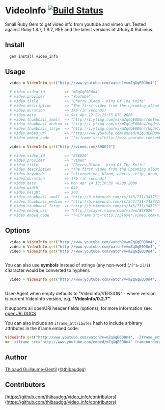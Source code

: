 VideoInfo [![Build Status](https://secure.travis-ci.org/thibaudgg/video_info.png?branch=master)](http://travis-ci.org/thibaudgg/video_info)
=========

Small Ruby Gem to get video info from youtube and vimeo url.
Tested against Ruby 1.8.7, 1.9.2, REE and the latest versions of JRuby & Rubinius.

Install
--------

``` bash
  gem install video_info
```

Usage
-----

``` ruby
  video = VideoInfo.get("http://www.youtube.com/watch?v=mZqGqE0D0n4")

  # video.video_id         => "mZqGqE0D0n4"
  # video.provider         => "YouTube"
  # video.title            => "Cherry Bloom - King Of The Knife"
  # video.description      => "The first video from the upcoming album Secret Sounds, to download in-stores April 14. Checkout http://www.cherrybloom.net"
  # video.duration         => 175 (in seconds)
  # video.date             => Sat Apr 12 22:25:35 UTC 2008
  # video.thumbnail_small  => "http://i.ytimg.com/vi/mZqGqE0D0n4/default.jpg"
  # video.thumbnail_medium => "http://i.ytimg.com/vi/mZqGqE0D0n4/mqdefault.jpg"
  # video.thumbnail_large  => "http://i.ytimg.com/vi/mZqGqE0D0n4/hqdefault.jpg"
  # video.embed_url        => "http://www.youtube.com/embed/mZqGqE0D0n4"
  # video.embed_code       => "'<iframe src="http://www.youtube.com/embed/mZqGqE0D0n4" frameborder="0" allowfullscreen="allowfullscreen"></iframe>'"

  video = VideoInfo.get("http://vimeo.com/898029")

  # video.video_id         => "898029"
  # video.provider         => "Vimeo"
  # video.title            => "Cherry Bloom - King Of The Knife"
  # video.description      => "The first video from the upcoming album Secret Sounds, to download in-stores April 14. Checkout http://www.cherrybloom.net"
  # video.keywords         => "alternative, bloom, cherry, clip, drum, guitar, king, knife, of, Paris-Forum, rock, the, tremplin"
  # video.duration         => 175 (in seconds)
  # video.date             => Mon Apr 14 13:10:39 +0200 2008
  # video.width            => 640
  # video.height           => 360
  # video.thumbnail_small  => "http://b.vimeocdn.com/ts/343/731/34373130_100.jpg"
  # video.thumbnail_medium => "http://b.vimeocdn.com/ts/343/731/34373130_200.jpg"
  # video.thumbnail_large  => "http://b.vimeocdn.com/ts/343/731/34373130_640.jpg"
  # video.embed_url        => "http://player.vimeo.com/video/898029"
  # video.embed_code       => "'<iframe src="http://player.vimeo.com/video/898029?title=0&amp;byline=0&amp;portrait=0&amp;autoplay=0" frameborder="0"></iframe>'"
```

Options
-------

``` ruby
  video = VideoInfo.get("http://www.youtube.com/watch?v=mZqGqE0D0n4", "User-Agent" => "My Youtube Mashup Robot/1.0")
  video = VideoInfo.get("http://www.youtube.com/watch?v=mZqGqE0D0n4", "Referer"    => "http://my-youtube-mashup.com/")
  video = VideoInfo.get("http://www.youtube.com/watch?v=mZqGqE0D0n4", "Referer"    => "http://my-youtube-mashup.com/",
                                                                      "User-Agent" => "My Youtube Mashup Robot/1.0")
```
You can also use **symbols** instead of strings (any non-word (`/[^a-z]/i`) character would be converted to hyphen).

``` ruby
  video = VideoInfo.get("http://www.youtube.com/watch?v=mZqGqE0D0n4", :referer    => "http://my-youtube-mashup.com/",
                                                                      :user_agent => "My Youtube Mashup Robot/1.0")
```

User-Agent when empty defaults to "VideoInfo/VERSION" - where version is current VideoInfo version, e.g. **"VideoInfo/0.2.7"**.

It supports all openURI header fields (options), for more information see: [openURI DOCS](http://www.ruby-doc.org/stdlib-1.9.3/libdoc/open-uri/rdoc/OpenURI.html)

You can also include an `iframe_attributes` hash to include arbitrary attributes in the iframe embed code:

``` ruby
VideoInfo.get("http://www.youtube.com/watch?v=mZqGqE0D0n4", :iframe_attributes => { :width => 800, :height => 600, "data-key" => "value" } ).embed_code
=> '<iframe src="http://www.youtube.com/embed/mZqGqE0D0n4" frameborder="0" allowfullscreen="allowfullscreen" width="800" height="600" data-key="value"></iframe>'
```

Author
------

[Thibaud Guillaume-Gentil](https://github.com/thibaudgg) ([@thibaudgg](http://twitter.com/thibaudgg))

Contributors
------------

[https://github.com/thibaudgg/video_info/contributors](https://github.com/thibaudgg/video_info/contributors)

